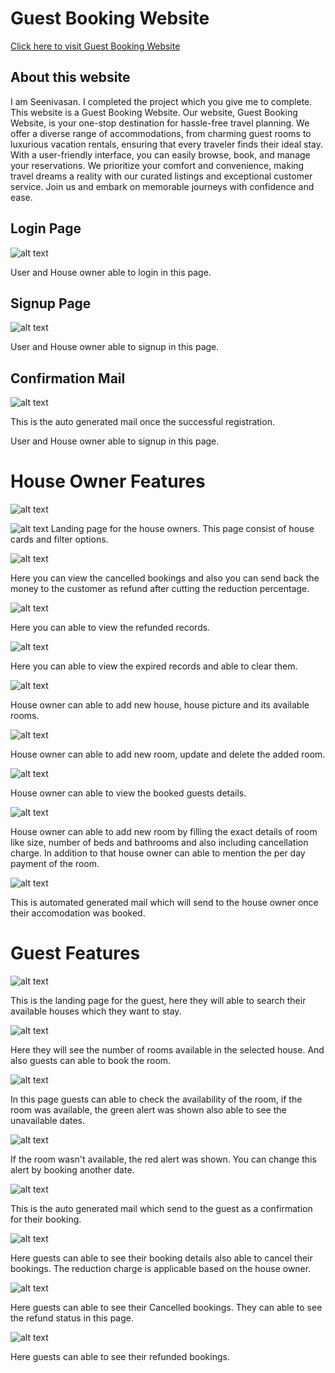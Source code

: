 
# Guest Booking Website

[Click here to visit Guest Booking Website](https://guest-room-booking.netlify.app/)

## About this website
I am Seenivasan. I completed the project which you give me to complete. This website is a Guest Booking Website. Our website, Guest Booking Website, is your one-stop destination for hassle-free travel planning. We offer a diverse range of accommodations, from charming guest rooms to luxurious vacation rentals, ensuring that every traveler finds their ideal stay. With a user-friendly interface, you can easily browse, book, and manage your reservations. We prioritize your comfort and convenience, making travel dreams a reality with our curated listings and exceptional customer service. Join us and embark on memorable journeys with confidence and ease.

## Login Page

![alt text](https://raw.githubusercontent.com/SEENIVASANIT/Guest_room_booking/main/demo/Screenshot%202023-10-30%20151518.png?token=GHSAT0AAAAAACJSP7DIXZIM7SRMDT3E2YDWZJ7ZTYQ)

User and House owner able to login in this page.

## Signup Page

![alt text](https://raw.githubusercontent.com/SEENIVASANIT/Guest_room_booking/main/demo/Screenshot%202023-10-30%20151611.png?token=GHSAT0AAAAAACJSP7DISTRBYNCJ2JRVE6S2ZJ7ZUXA)

User and House owner able to signup in this page.

## Confirmation Mail

![alt text](https://raw.githubusercontent.com/SEENIVASANIT/Guest_room_booking/main/demo/Screenshot%202023-10-30%20152557.png?token=GHSAT0AAAAAACJSP7DIAAFM5KOOYNJRO7UGZJ73ESA)

This is the auto generated mail once the successful registration.

User and House owner able to signup in this page.

# House Owner Features

![alt text](https://raw.githubusercontent.com/SEENIVASANIT/Guest_room_booking/main/demo/Screenshot%202023-10-30%20133941.png?token=GHSAT0AAAAAACJSP7DID66P2CXZ6H3ZETCKZJ7ZXFA)

![alt text](https://raw.githubusercontent.com/SEENIVASANIT/Guest_room_booking/main/demo/Screenshot%202023-10-30%20134034.png?token=GHSAT0AAAAAACJSP7DJXWCVDYDS3SPBDPNOZJ7ZYIA)
Landing page for the house owners. This page consist of house cards and filter options.

![alt text](https://raw.githubusercontent.com/SEENIVASANIT/Guest_room_booking/main/demo/Screenshot%202023-10-30%20134216.png?token=GHSAT0AAAAAACJSP7DJFNER7U6B4CGPB7BMZJ7Z23Q)

Here you can view the cancelled bookings and also you can send back the money to the customer as refund after cutting the reduction percentage.

![alt text](https://raw.githubusercontent.com/SEENIVASANIT/Guest_room_booking/main/demo/Screenshot%202023-10-30%20134240.png?token=GHSAT0AAAAAACJSP7DJUE7Z2WT2AX2M57MYZJ7Z4RQ)

Here you can able to view the refunded records.

![alt text](https://raw.githubusercontent.com/SEENIVASANIT/Guest_room_booking/main/demo/Screenshot%202023-10-30%20134555.png?token=GHSAT0AAAAAACJSP7DJO2JZ6LMVFX5JOJBMZJ7Z5LQ)

Here you can able to view the expired records and able to clear them.

![alt text](https://raw.githubusercontent.com/SEENIVASANIT/Guest_room_booking/main/demo/Screenshot%202023-10-30%20154907.png?token=GHSAT0AAAAAACJSP7DIONMQQP6DQA7RGB3SZJ72GQA)

House owner can able to add new house, house picture and its available rooms.

![alt text](https://raw.githubusercontent.com/SEENIVASANIT/Guest_room_booking/main/demo/Screenshot%202023-10-30%20135144.png?token=GHSAT0AAAAAACJSP7DI42V532SG25BHCLKMZJ72IMA)

House owner can able to add new room, update and delete the added room.

![alt text](https://raw.githubusercontent.com/SEENIVASANIT/Guest_room_booking/main/demo/Screenshot%202023-10-30%20135239.png?token=GHSAT0AAAAAACJSP7DIUGWDMWJJWJ7REIUMZJ72KPQ)

House owner can able to view the booked guests details.

![alt text](https://raw.githubusercontent.com/SEENIVASANIT/Guest_room_booking/main/demo/Screenshot%202023-10-30%20135211.png?token=GHSAT0AAAAAACJSP7DJDAEY5THQIOQNXJKOZJ72LSA)

House owner can able to add new room by filling the exact details of room like size, number of beds and bathrooms and also including cancellation charge. In addition to that house owner can able to mention the per day payment of the room. 

![alt text](https://raw.githubusercontent.com/SEENIVASANIT/Guest_room_booking/main/demo/Screenshot%202023-10-30%20135432.png?token=GHSAT0AAAAAACJSP7DIQARD3TIVXZEDV5JIZJ72PPQ)

This is automated generated mail which will send to the house owner once their accomodation was booked.

# Guest Features

![alt text](https://raw.githubusercontent.com/SEENIVASANIT/Guest_room_booking/main/demo/Screenshot%202023-10-30%20132501.png?token=GHSAT0AAAAAACJSP7DJELDLMIKYRICESVFEZJ72ROQ)

This is the landing page for the guest, here they will able to search their available houses which they want to stay.

![alt text](https://raw.githubusercontent.com/SEENIVASANIT/Guest_room_booking/main/demo/Screenshot%202023-10-30%20133515.png?token=GHSAT0AAAAAACJSP7DJ3E6W3TUKP3KESZDMZJ72THA)

Here they will see the number of rooms available in the selected house. And also guests can able to book the room.

![alt text](https://raw.githubusercontent.com/SEENIVASANIT/Guest_room_booking/main/demo/Screenshot%202023-10-30%20133744.png?token=GHSAT0AAAAAACJSP7DIUMZSQEVJVOJNNTKKZJ72VGA)

In this page guests can able to check the availability of the room, if the room was available, the green alert was shown also able to see the unavailable dates.

![alt text](https://raw.githubusercontent.com/SEENIVASANIT/Guest_room_booking/main/demo/Screenshot%202023-10-30%20133724.png?token=GHSAT0AAAAAACJSP7DI6KAFWKCNO6BWXN5OZJ72YDA)

If the room wasn't available, the red alert was shown. You can change this alert by booking another date.

![alt text](https://raw.githubusercontent.com/SEENIVASANIT/Guest_room_booking/main/demo/Screenshot%202023-10-30%20150420.png?token=GHSAT0AAAAAACJSP7DIJMGKFYI3YRQ2GC42ZJ73BJQ)

This is the auto generated mail which send to the guest as a confirmation for their booking.

![alt text](https://raw.githubusercontent.com/SEENIVASANIT/Guest_room_booking/main/demo/Screenshot%202023-10-30%20132648.png?token=GHSAT0AAAAAACJSP7DJER2MMRL5K6BELXQAZJ72ZOQ)

Here guests can able to see their booking details also able to cancel their bookings. The reduction charge is applicable based on the house owner.

![alt text](https://raw.githubusercontent.com/SEENIVASANIT/Guest_room_booking/main/demo/Screenshot%202023-10-30%20133338.png?token=GHSAT0AAAAAACJSP7DJYFBLHKFAJOF2QOFWZJ7227A)

Here guests can able to see their Cancelled bookings. They can able to see the refund status in this page.

![alt text](https://raw.githubusercontent.com/SEENIVASANIT/Guest_room_booking/main/demo/Screenshot%202023-10-30%20161726.png?token=GHSAT0AAAAAACJSP7DIYETD4W2Q5V47CYUMZJ727IQ)

Here guests can able to see their refunded bookings.
